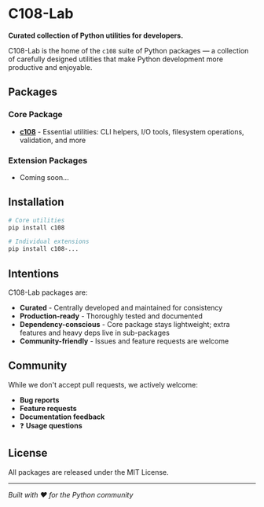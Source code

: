 
# C108-Lab

**Curated collection of Python utilities for developers.**

C108-Lab is the home of the `c108` suite of Python packages — a collection of carefully designed utilities 
that make Python development more productive and enjoyable.

##  Packages

### Core Package
- **[c108](https://github.com/C108-Lab/c108)** - Essential utilities: CLI helpers, I/O tools, 
  filesystem operations, validation, and more

### Extension Packages  
- Coming soon...

##  Installation

```bash
# Core utilities
pip install c108

# Individual extensions
pip install c108-...
```

## Intentions

C108-Lab packages are:
- **Curated** - Centrally developed and maintained for consistency
- **Production-ready** - Thoroughly tested and documented
- **Dependency-conscious** - Core package stays lightweight; extra features and heavy deps live in sub-packages
- **Community-friendly** - Issues and feature requests are welcome

##  Community

While we don't accept pull requests, we actively welcome:
-  **Bug reports** 
-  **Feature requests**
-  **Documentation feedback**
- ❓ **Usage questions**

##  License

All packages are released under the MIT License.

---
*Built with ❤️ for the Python community*
